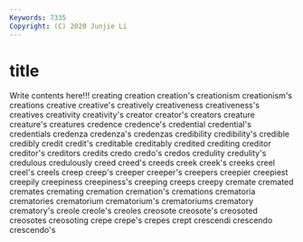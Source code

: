```yaml
---
Keywords: 7335
Copyright: (C) 2020 Junjie Li
---
```


# title

Write contents here!!!
creating 
creation 
creation's
creationism 
creationism's 
creations 
creative 
creative's 
creatively 
creativeness 
creativeness's 
creatives 
creativity
creativity's 
creator 
creator's 
creators 
creature 
creature's 
creatures 
credence 
credence's 
credential
credential's 
credentials 
credenza 
credenza's 
credenzas 
credibility 
credibility's 
credible 
credibly 
credit
credit's 
creditable 
creditably 
credited 
crediting 
creditor 
creditor's 
creditors 
credits 
credo
credo's 
credos 
credulity 
credulity's 
credulous 
credulously 
creed 
creed's 
creeds 
creek
creek's 
creeks 
creel 
creel's 
creels 
creep 
creep's 
creeper 
creeper's 
creepers
creepier 
creepiest 
creepily 
creepiness 
creepiness's 
creeping 
creeps 
creepy 
cremate 
cremated
cremates 
cremating 
cremation 
cremation's 
cremations 
crematoria 
crematories 
crematorium 
crematorium's 
crematoriums
crematory 
crematory's 
creole 
creole's 
creoles 
creosote 
creosote's 
creosoted 
creosotes 
creosoting
crepe 
crepe's 
crepes 
crept 
crescendi 
crescendo 
crescendo's 
